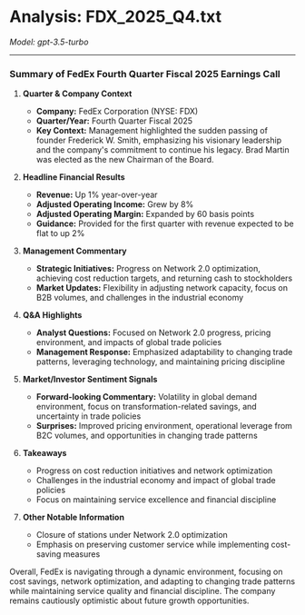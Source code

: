 # Analysis: FDX_2025_Q4.txt

*Model: gpt-3.5-turbo*

---

### Summary of FedEx Fourth Quarter Fiscal 2025 Earnings Call

1. **Quarter & Company Context**
   - **Company:** FedEx Corporation (NYSE: FDX)
   - **Quarter/Year:** Fourth Quarter Fiscal 2025
   - **Key Context:** Management highlighted the sudden passing of founder Frederick W. Smith, emphasizing his visionary leadership and the company's commitment to continue his legacy. Brad Martin was elected as the new Chairman of the Board.

2. **Headline Financial Results**
   - **Revenue:** Up 1% year-over-year
   - **Adjusted Operating Income:** Grew by 8%
   - **Adjusted Operating Margin:** Expanded by 60 basis points
   - **Guidance:** Provided for the first quarter with revenue expected to be flat to up 2%

3. **Management Commentary**
   - **Strategic Initiatives:** Progress on Network 2.0 optimization, achieving cost reduction targets, and returning cash to stockholders
   - **Market Updates:** Flexibility in adjusting network capacity, focus on B2B volumes, and challenges in the industrial economy

4. **Q&A Highlights**
   - **Analyst Questions:** Focused on Network 2.0 progress, pricing environment, and impacts of global trade policies
   - **Management Response:** Emphasized adaptability to changing trade patterns, leveraging technology, and maintaining pricing discipline

5. **Market/Investor Sentiment Signals**
   - **Forward-looking Commentary:** Volatility in global demand environment, focus on transformation-related savings, and uncertainty in trade policies
   - **Surprises:** Improved pricing environment, operational leverage from B2C volumes, and opportunities in changing trade patterns

6. **Takeaways**
   - Progress on cost reduction initiatives and network optimization
   - Challenges in the industrial economy and impact of global trade policies
   - Focus on maintaining service excellence and financial discipline

7. **Other Notable Information**
   - Closure of stations under Network 2.0 optimization
   - Emphasis on preserving customer service while implementing cost-saving measures

Overall, FedEx is navigating through a dynamic environment, focusing on cost savings, network optimization, and adapting to changing trade patterns while maintaining service quality and financial discipline. The company remains cautiously optimistic about future growth opportunities.